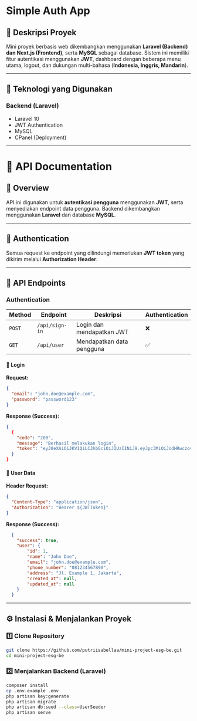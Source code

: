 # Simple Auth App
## 📌 Deskripsi Proyek  
Mini proyek berbasis web dikembangkan menggunakan **Laravel (Backend) dan Next.js (Frontend)**, serta **MySQL** sebagai database. Sistem ini memiliki fitur autentikasi menggunakan **JWT**, dashboard dengan beberapa menu utama, logout, dan dukungan multi-bahasa (**Indonesia, Inggris, Mandarin**).

---

## 🚀 Teknologi yang Digunakan  
### **Backend (Laravel)**
- Laravel 10
- JWT Authentication
- MySQL
- CPanel (Deployment)

---
# 📌 API Documentation

## 📖 Overview  
API ini digunakan untuk **autentikasi pengguna** menggunakan **JWT**, serta menyediakan endpoint data pengguna. Backend dikembangkan menggunakan **Laravel** dan database **MySQL**.

---

## 🔑 Authentication  

Semua request ke endpoint yang dilindungi memerlukan **JWT token** yang dikirim melalui **Authorization Header**:  


---

## 📌 API Endpoints  

### **Authentication**
| Method | Endpoint       | Deskripsi                 | Authentication |
|--------|--------------|-------------------------|---------------|
| `POST` | `/api/sign-in`      | Login dan mendapatkan JWT | ❌ |
| `GET`  | `/api/user`       | Mendapatkan data pengguna | ✅ |

#### **🔹 Login**
**Request:**  
```json
{
  "email": "john.doe@example.com",
  "password": "password123"
}
```

**Response (Success):** 
```json
{
  {
    "code": "200",
    "message": "Berhasil melakukan login",
    "token": "eyJ0eXAiOiJKV1QiLCJhbGciOiJIUzI1NiJ9.eyJpc3MiOiJodHRwczovL21pbmktcHJvamVjdC5iZS5hY2xhc2luZG8ubmV0L2FwaS9zaWduLWluIiwiaWF0IjoxNzM5MDMzOTYyLCJleHAiOjE3MzkwMzc1NjIsIm5iZiI6MTczOTAzMzk2MiwianRpIjoia2JQdno4UmNPMlpmTWlSMiIsInN1YiI6IjEiLCJwcnYiOiIyM2JkNWM4OTQ5ZjYwMGFkYjM5ZTcwMWM0MDA4NzJkYjdhNTk3NmY3In0.7vkUUTU190uGZDFzNrTYkgYIn0Zj1lv5zfILZBsijWE"
  }
}
```
#### **🔹 User Data**
**Header Request:**  
```json
{
  "Content-Type": "application/json",
  "Authorization": "Bearer ${JWTToken}"
}
```

**Response (Success):** 
```json
  {
    "success": true,
    "user": {
        "id": 1,
        "name": "John Doe",
        "email": "john.doe@example.com",
        "phone_number": "081234567890",
        "address": "Jl. Example 1, Jakarta",
        "created_at": null,
        "updated_at": null
    }
  }
```
---
## ⚙️ Instalasi & Menjalankan Proyek  

### **1️⃣ Clone Repository**  
```bash
git clone https://github.com/putriisabellaa/mini-project-esg-be.git
cd mini-project-esg-be
```
### **2️⃣ Menjalankan Backend (Laravel)**  
```bash
composer install
cp .env.example .env
php artisan key:generate
php artisan migrate
php artisan db:seed --class=UserSeeder
php artisan serve

